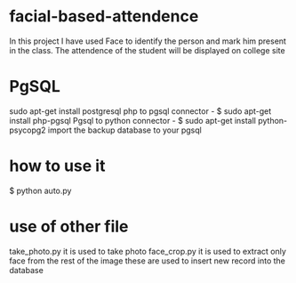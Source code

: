 # facial-based-attendence
In this project I have used Face to identify the person and mark him present in the class.
The attendence of the student will be displayed on college site

# PgSQL
sudo apt-get install postgresql
php to pgsql connector - $ sudo apt-get install php-pgsql
Pgsql to python connector - $ sudo apt-get install python-psycopg2
import the backup database to your pgsql

# how to use it
$ python auto.py

# use of other file
take_photo.py it is used to take photo 
face_crop.py it is used to extract only face from the rest of the image
these are used to insert new record into the database
